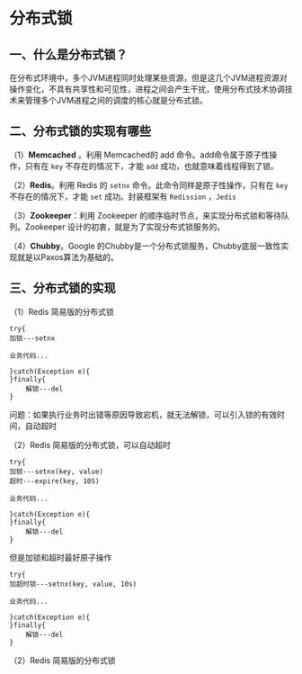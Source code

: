 
# 分布式锁

## 一、什么是分布式锁？



在分布式环境中，多个JVM进程同时处理某些资源，但是这几个JVM进程资源对操作变化，不具有共享性和可见性，进程之间会产生干扰，使用分布式技术协调技术来管理多个JVM进程之间的调度的核心就是分布式锁。



## 二、分布式锁的实现有哪些

（1）**Memcached** 。利用 Memcached的 add 命令。add命令属于原子性操作，只有在 `key` 不存在的情况下，才能 `add` 成功，也就意味着线程得到了锁。

（2）**Redis**。利用 Redis 的 `setnx` 命令。此命令同样是原子性操作，只有在 `key` 不存在的情况下，才能 `set` 成功。封装框架有  `Redission` ，`Jedis`

（3）**Zookeeper**：利用 Zookeeper 的顺序临时节点，来实现分布式锁和等待队列。Zookeeper 设计的初衷，就是为了实现分布式锁服务的。

（4）**Chubby**。Google 的Chubby是一个分布式锁服务，Chubby底层一致性实现就是以Paxos算法为基础的。



## 三、分布式锁的实现

（1）Redis 简易版的分布式锁

```
try{
加锁---setnx

业务代码...

}catch(Exception e){
}finally{
	解锁---del
}
```



问题：如果执行业务时出错等原因导致宕机，就无法解锁，可以引入锁的有效时间，自动超时

（2）Redis 简易版的分布式锁，可以自动超时

```
try{
加锁---setnx(key, value)
超时---expire(key, 10S)

业务代码...

}catch(Exception e){
}finally{
	解锁---del
}
```

但是加锁和超时最好原子操作

```
try{
加超时锁---setnx(key, value, 10s)
 
业务代码...

}catch(Exception e){
}finally{
	解锁---del
}
```

（2）Redis 简易版的分布式锁





